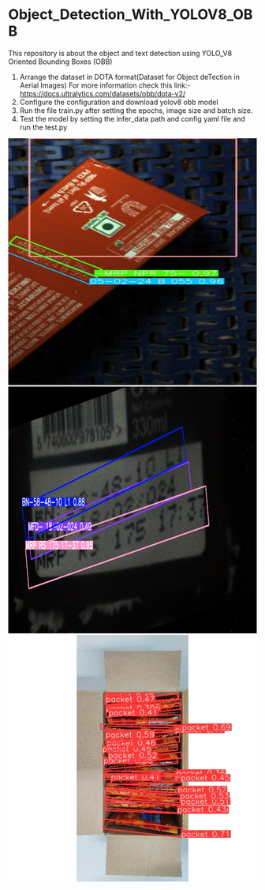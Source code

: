 # Object_Detection_With_YOLOV8_OBB
This repository is about the object and text detection using YOLO_V8 Oriented Bounding Boxes (OBB)


1) Arrange the dataset in DOTA format(Dataset for Object deTection in Aerial Images) For more information check this link:- https://docs.ultralytics.com/datasets/obb/dota-v2/
2) Configure the configuration and download yolov8 obb model 
3) Run the file train.py after setting the epochs, image size and batch size.
4) Test the model by setting the infer_data path and config yaml file and run the test.py

<img alt = 'coding' width = "600" height = "500" src = "https://github.com/lalchhabi/Object_Detection_With_YOLOV8_OBB/blob/master/20240205173854655167OCR_NG.jpg">
<img alt = 'coding' width = "900" height = "500" src = "https://github.com/lalchhabi/Object_Detection_With_YOLOV8_OBB/blob/master/20240218173532330389_NG_jpg.rf.9dd8fc1085b3190847d5969b6e9393b7.jpg">
<img alt = 'coding' width = "900" height = "500" src = "https://github.com/lalchhabi/Object_Detection_With_YOLOV8_OBB/blob/master/2_jpg.rf.2c7c73c47b10fda9ddc812d224d9e43d.jpg">




